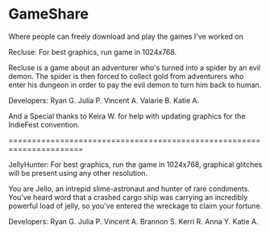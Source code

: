 # GameShare
Where people can freely download and play the games I've worked on


Recluse:
For best graphics, run game in 1024x768.

Recluse is a game about an adventurer who's turned into a spider by an evil demon. 
The spider is then forced to collect gold from adventurers who enter his dungeon in order to pay the evil demon to turn him back to human.

Developers:
  Ryan G.
  Julia P.
  Vincent A.
  Valarie B.
  Katie A.
  
And a Special thanks to Keira W. for help with updating graphics for the IndieFest convention.
  
======================================================================
   
JellyHunter:
For best graphics, run the game in 1024x768, graphical glitches will be present using any other resolution.

You are Jello, an intrepid slime-astronaut and hunter of rare condiments. You've heard word that a crashed cargo ship
was carrying an incredibly powerful load of jelly, so you've entered the wreckage to claim your fortune.

Developers:
  Ryan G.
  Julia P.
  Vincent A.
  Brannon S.
  Kerri R.
  Anna Y.
  Katie A.
